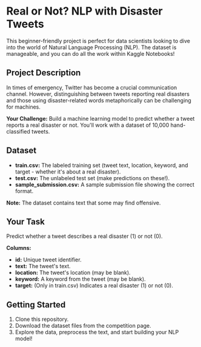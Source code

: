 # Real or Not? NLP with Disaster Tweets

This beginner-friendly project is perfect for data scientists looking to dive into the world of Natural Language Processing (NLP). The dataset is manageable, and you can do all the work within Kaggle Notebooks!

## Project Description

In times of emergency, Twitter has become a crucial communication channel. However, distinguishing between tweets reporting real disasters and those using disaster-related words metaphorically can be challenging for machines.

**Your Challenge:** Build a machine learning model to predict whether a tweet reports a real disaster or not. You'll work with a dataset of 10,000 hand-classified tweets.

## Dataset

- **train.csv:** The labeled training set (tweet text, location, keyword, and target - whether it's about a real disaster).
- **test.csv:** The unlabeled test set (make predictions on these!).
- **sample_submission.csv:** A sample submission file showing the correct format.

**Note:** The dataset contains text that some may find offensive.

## Your Task

Predict whether a tweet describes a real disaster (1) or not (0).

**Columns:**

- **id:** Unique tweet identifier.
- **text:** The tweet's text.
- **location:** The tweet's location (may be blank).
- **keyword:** A keyword from the tweet (may be blank).
- **target:** (Only in train.csv) Indicates a real disaster (1) or not (0).

## Getting Started

1. Clone this repository.
2. Download the dataset files from the competition page.
3. Explore the data, preprocess the text, and start building your NLP model!
